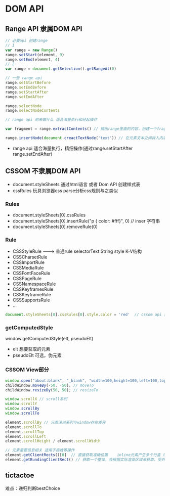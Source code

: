 # DOM API

## Range API 隶属DOM API

```js
// 必要api 创建range
// 1
var range = new Range()
range.setStart(element, 9)
range.setEnd(element, 4)
// 2
var range = document.getSelection().getRangeAt(0)

// 一些 range api
range.setStartBefore
range.setEndBefore
range.setStartAfter
range.setEndAfter

range.selectNode
range.selectNodeContents

// range api 用来做什么 适合海量执行和经起操作

var fragment = range.extractContents() // 摘出range里面的内容，创建一个fragment，一种文档片段，当append fragment内的搜有子元素append上去，本身不会

range.insertNode(document.creactTextNode('text')) // 在元素文本之间拆入内容，十分精细

```

* range api 适合海量执行，精细操作(通过range.setStartAfter range.setEndAfter)

## CSSOM 不隶属DOM API

* document.styleSheets 通过html语言 或者 Dom API 创建样式表
* cssRules  玩具浏览器css parse分析css规则与之类似

### Rules

* document.styleSheets[0].cssRules
* document.styleSheets[0].insertRule("p { color: #fff}", 0)  // inser 字符串
* document.styleSheets[0].removeRule(0)

### Rule

* CSSStyleRule ---> 普通rule
    selectorText String
    style K-V结构
* CSSCharsetRule
* CSSImportRule
* CSSMediaRule
* CSSFontFaceRule
* CSSPageRule
* CSSNamespaceRule
* CSSKeyframesRule
* CSSKeyframeRule
* CSSSupportsRule
* ...

``` js
document.styleSheets[0].cssRules[0].style.color = 'red'  // cssom api 操作属性
```

### getComputedStyle

window.getComputedStyle(elt, pseudoElt)

* elt 想要获取的元素
* pseudoElt 可选，伪元素

### CSSOM View部分

```js
window.open("about:blank", "_blank", "width=100,height=100,left=100,top=100")
childWindow.moveBy(-50, -50); // moveTo
childWindow.resizeBy(50, 50); // resizeTo

window.scrollX // scroll系列
window.scrollY
window.scrollBy
window.scrollTo

element.scrollBy // 元素滚动系列与window存在差异
element.scrollTo
element.scrollTop
element.scrollLeft
element.scrollHeight / element.scrollWidth

// 元素重要信息相关 适用于拖拽等操作
element.getClientRects()[0]  // 直接获取准确位置    inline元素产生多个行盒 所以getClientRects()获取的是数组
element.getBundingClientRect() // 获取一个整体，会根据实际渲染区域来获取，受外部滚动影响


```

## tictactoe

难点：递归判断bestChoice
